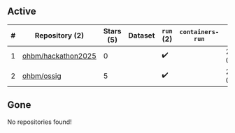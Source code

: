 ## Active
| # | Repository (2) | Stars (5) | Dataset | `run` (2) | `containers-run` | Last Modified |
| --- | --- | --- | --- | --- | --- | --- |
| 1 | [ohbm/hackathon2025](https://github.com/ohbm/hackathon2025) | 0 |  | :heavy_check_mark: |  | 2025-06-24 08:08:24+00:00 |
| 2 | [ohbm/ossig](https://github.com/ohbm/ossig) | 5 |  | :heavy_check_mark: |  | 2025-07-16 05:03:20+00:00 |

## Gone
No repositories found!
